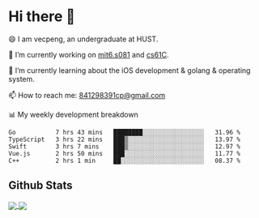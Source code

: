 
# Hi there 👋
😄 I am vecpeng, an undergraduate at HUST.

🔭 I’m currently working on [mit6.s081](https://pdos.csail.mit.edu/6.S081/2020/) and [cs61C](https://inst.eecs.berkeley.edu/~cs61c/fa21/).

🌱 I’m currently learning about the iOS development & golang & operating system.

📫 How to reach me: 841298391cp@gmail.com

📊 My weekly development breakdown
<!--START_SECTION:waka-->
```text
Go           7 hrs 43 mins   ████████░░░░░░░░░░░░░░░░░   31.96 % 
TypeScript   3 hrs 22 mins   ███▒░░░░░░░░░░░░░░░░░░░░░   13.97 % 
Swift        3 hrs 7 mins    ███▒░░░░░░░░░░░░░░░░░░░░░   12.97 % 
Vue.js       2 hrs 50 mins   ███░░░░░░░░░░░░░░░░░░░░░░   11.77 % 
C++          2 hrs 1 min     ██░░░░░░░░░░░░░░░░░░░░░░░   08.37 % 
```
<!--END_SECTION:waka-->

## Github Stats
<a href="https://github.com/anuraghazra/github-readme-stats">
  <img align="center" src="https://github-readme-stats.vercel.app/api?username=vecpeng&count_private=true&hide=stars" />
</a>
<a href="https://github.com/anuraghazra/convoychat">
  <img align="center" src="https://github-readme-stats.vercel.app/api/top-langs/?username=vecpeng&layout=compact" />
</a>
